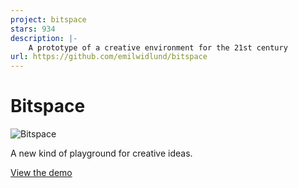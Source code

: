 ```yaml
---
project: bitspace
stars: 934
description: |-
    A prototype of a creative environment for the 21st century
url: https://github.com/emilwidlund/bitspace
---
```


# Bitspace

![Bitspace](./assets/bitspace.png)

A new kind of playground for creative ideas.

[View the demo](https://bitspace.sh)

